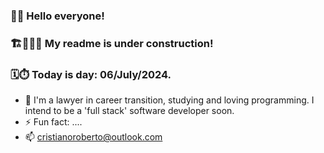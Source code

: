 ### 👋😀 Hello everyone! 
### 🏗👷🏽‍♂ My readme is under construction! 
### 🗓⏱ Today is day: 06/July/2024.

- 🌱 I'm a lawyer in career transition, studying and loving programming. I intend to be a 'full stack' software developer soon.
- ⚡ Fun fact: ....
- 📫 cristianoroberto@outlook.com


<!--
**cristianoGitHub/cristianoGitHub** is a ✨ _special_ ✨ repository because its `README.md` (this file) appears on your GitHub profile.

Here are some ideas to get you started:

- 🔭 I’m currently working on ...

- 👯 I’m looking to collaborate on ...
- 🤔 I’m looking for help with ...
- 💬 Ask me about ...
-->
